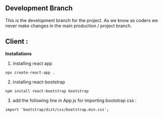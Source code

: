 Development Branch
------------------
This is the development branch for the project. As we know as coders we never make changes in the main production / project branch.

## Client : 

**Installations** 
1. installing react app
```
npx create-react-app .
```
2. installing react-bootstrap
```
npm install react-bootstrap bootstrap   
```
3. add the following line in App.js for importing bootstrap css :
``` 
import 'bootstrap/dist/css/bootstrap.min.css'; 
```